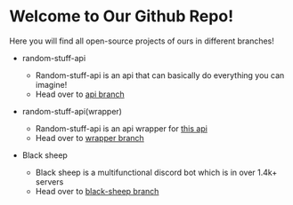 # Welcome to Our Github Repo!
Here you will find all open-source projects of ours in different branches!

* random-stuff-api 
  * Random-stuff-api is an api that can basically do everything you can imagine!
  * Head over to [api branch](https://github.com/pgamerxstudio/projects/tree/api)     
  
* random-stuff-api(wrapper) 
  * Random-stuff-api is an api wrapper for [this api](https://api.pgamerx.com/)
  * Head over to [wrapper branch](https://github.com/pgamerxstudio/projects/tree/api-wrapper)        
   
* Black sheep
  * Black sheep is a multifunctional discord bot which is in over 1.4k+ servers
  * Head over to [black-sheep branch](https://github.com/pgamerxstudio/projects/tree/black-sheep)
  
